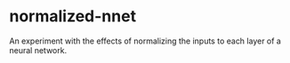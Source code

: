 # normalized-nnet
An experiment with the effects of normalizing the inputs to each layer of a neural network.
